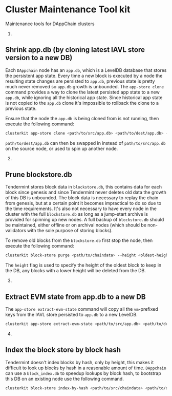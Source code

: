 # Cluster Maintenance Tool kit
Maintenance tools for  DAppChain clusters

1)
## Shrink app.db (by cloning latest IAVL store version to a new DB)

Each `DAppchain` node has an `app.db`, which is a LevelDB database that stores the persistent app state.
Every time a new block is executed by a node the resulting state changes are persisted to `app.db`,
previous state is pretty much never removed so `app.db` growth is unbounded. The `app-store clone` command provides a way to clone the latest persisted app state to a new `app.db`, while ignoring all
the historical app state. Since historical app state is not copied to the `app.db` clone it's
impossible to rollback the clone to a previous state.

Ensure that the node the `app.db` is being cloned from is not running, then execute the following
command:
```bash
clusterkit app-store clone <path/to/src/app.db> <path/to/dest/app.db> --log 1 --saves-per-commit 10000
```

`path/to/dest/app.db` can then be swapped in instead of `path/to/src/app.db` on the source node,
or used to spin up another node.

2)
## Prune blockstore.db

Tendermint stores block data in `blockstore.db`, this contains data for each block since genesis
and since Tendermint never deletes old data the growth of this DB is unbounded. The block data is
necessary to replay the chain from genesis, but at a certain point it becomes impractical to do so
due to the time requirements. It's also not necessary to have every node in the cluster with the
full `blockstore.db` as long as a jump-start archive is provided for spinning up new nodes. A full
backup of `blockstore.db` should be maintained, either offline or on archival nodes (which should
be non-validators with the sole purpose of storing blocks).

To remove old blocks from the `blockstore.db` first stop the node, then execute the following command:
```bash
clusterkit block-store purge <path/to/chaindata> --height <oldest-height-to-keep> --log 1
```

The `height` flag is used to specify the height of the oldest block to keep in the DB, any blocks
with a lower height will be deleted from the DB.

3)
## Extract EVM state from app.db to a new DB

The `app-store extract-evm-state` command will copy all the `vm`-prefixed keys from the IAVL store
persisted to `app.db` to a new LevelDB.

```bash
clusterkit app-store extract-evm-state <path/to/src/app.db> <path/to/dest/evm.db> --log 1 --batch-size 10000
```

4)
## Index the block store by block hash
Tendermint doesn't index blocks by hash, only by height, this makes it difficult to look up blocks
by hash in a reasonable amount of time. `DAppchain` can use a `block_index.db` to speedup lookups
by block hash, to bootstrap this DB on an existing node use the following command. 
```bash
clusterkit block-store index-by-hash <path/to/src/chaindata> <path/to/dest/db> --log 1 --batch-size 10000
```


